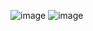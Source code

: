 ![image](https://github.com/pabloWIB/ESTATICA-55/assets/116923433/2da9e75f-73b6-4a68-8fe8-8fc85b1d0a30)
![image](https://github.com/pabloWIB/ESTATICA-55/assets/116923433/72dced0e-420b-49e5-b320-42f1957a2146)
